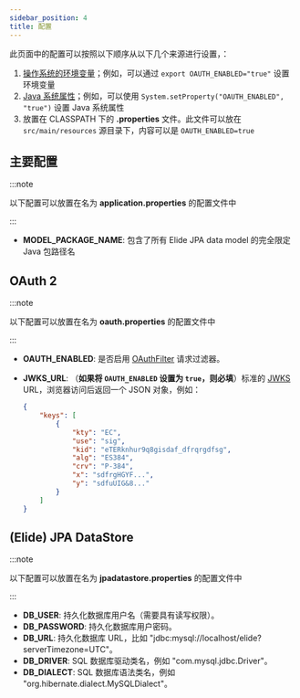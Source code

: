 ```yaml
---
sidebar_position: 4
title: 配置
---
```


[//]: # (Copyright Paion Data)

[//]: # (Licensed under the Apache License, Version 2.0 &#40;the "License"&#41;;)
[//]: # (you may not use this file except in compliance with the License.)
[//]: # (You may obtain a copy of the License at)

[//]: # (    http://www.apache.org/licenses/LICENSE-2.0)

[//]: # (Unless required by applicable law or agreed to in writing, software)
[//]: # (distributed under the License is distributed on an "AS IS" BASIS,)
[//]: # (WITHOUT WARRANTIES OR CONDITIONS OF ANY KIND, either express or implied.)
[//]: # (See the License for the specific language governing permissions and)
[//]: # (limitations under the License.)

此页面中的配置可以按照以下顺序从以下几个来源进行设置，：

1. [操作系统的环境变量]；例如，可以通过 `export OAUTH_ENABLED="true"` 设置环境变量
2. [Java 系统属性]；例如，可以使用 `System.setProperty("OAUTH_ENABLED", "true")` 设置 Java 系统属性
3. 放置在 CLASSPATH 下的 **.properties** 文件。此文件可以放在 `src/main/resources` 源目录下，内容可以是 `OAUTH_ENABLED=true`

主要配置
-------

:::note

以下配置可以放置在名为 **application.properties** 的配置文件中

:::

- **MODEL_PACKAGE_NAME**: 包含了所有 Elide JPA data model 的完全限定 Java 包路径名

OAuth 2
-------

:::note

以下配置可以放置在名为 **oauth.properties** 的配置文件中

:::

- **OAUTH_ENABLED**: 是否启用 [OAuthFilter] 请求过滤器。
- **JWKS_URL**: （**如果将 `OAUTH_ENABLED` 设置为 `true`，则必填**）标准的 [JWKS] URL，浏览器访问后返回一个 JSON 对象，例如：

  ```json
  {
      "keys": [
          {
              "kty": "EC",
              "use": "sig",
              "kid": "eTERknhur9q8gisdaf_dfrqrgdfsg",
              "alg": "ES384",
              "crv": "P-384",
              "x": "sdfrgHGYF...",
              "y": "sdfuUIG&8..."
          }
      ]
  }
  ```

(Elide) JPA DataStore
---------------------

:::note

以下配置可以放置在名为 **jpadatastore.properties** 的配置文件中

:::

- **DB_USER**: 持久化数据库用户名（需要具有读写权限）。
- **DB_PASSWORD**: 持久化数据库用户密码。
- **DB_URL**: 持久化数据库 URL，比如 "jdbc:mysql://localhost/elide?serverTimezone=UTC"。
- **DB_DRIVER**: SQL 数据库驱动类名，例如 "com.mysql.jdbc.Driver"。
- **DB_DIALECT**: SQL 数据库语法类名，例如 "org.hibernate.dialect.MySQLDialect"。

[Java 系统属性]: https://docs.oracle.com/javase/tutorial/essential/environment/sysprop.html
[JWKS]: https://datatracker.ietf.org/doc/html/rfc7517

[OAuthFilter]: https://paion-data.github.io/astraios/apidocs/com/paiondata/astraios/web/filters/OAuthFilter.html
[操作系统的环境变量]: https://docs.oracle.com/javase/tutorial/essential/environment/env.html
